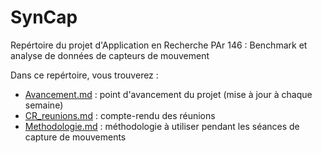 # SynCap

Repértoire du projet d'Application en Recherche PAr 146 : Benchmark et analyse de données de capteurs de mouvement

Dans ce repértoire, vous trouverez :

* [Avancement.md](https://github.com/AmigoCap/SynCap/blob/master/Avancement.md) : point d'avancement du projet (mise à jour à chaque semaine)
* [CR_reunions.md](https://github.com/AmigoCap/SynCap/blob/master/CR_reunions.md) : compte-rendu des réunions
* [Methodologie.md](https://github.com/AmigoCap/SynCap/blob/master/Methodologie.md) : méthodologie à utiliser pendant les séances de capture de mouvements
